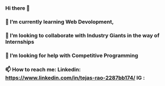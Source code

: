 ### Hi there 👋
### 🌱 I’m currently learning Web Devolopment, 
### 👯 I’m looking to collaborate with Industry Giants in the way of Internships
### 🤔 I’m looking for help with Competitive Programming
### 📫 How to reach me: Linkedin: https://www.linkedin.com/in/tejas-rao-2287bb174/ IG : 


<!--
**tejasrao712/tejasrao712** is a ✨ _special_ ✨ repository because its `README.md` (this file) appears on your GitHub profile.

Here are some ideas to get you started:

- 
-->
